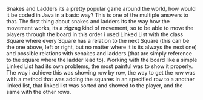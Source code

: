 Snakes and Ladders its a pretty popular game around the world, how would it be coded in Java in a basic way? This is one of the multiple answers to that. The first thing about snakes and ladders its the way how the movement works, its a zigzag kind of movement, so to be able to move the players through the board in this order i used Linked List with the class Square where every Square has a relation to the next Square (this can be the one above, left or right, but no matter where it is its always the next one) and possible relations with senakes and ladders (that are simply reference to the square where the ladder lead to). Working with the board like a simple Linked List had its own problems, the most painful was to show it properly. The way i achieve this was showing row by row, the way to get the row was with a method that was adding the squares in an specified row to a another linked list, that linked list was sorted and showed to the player, and the same with the other rows. 
